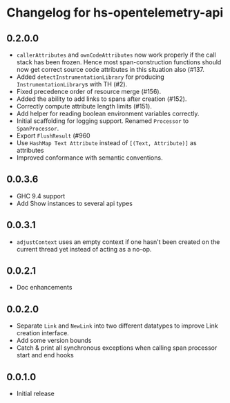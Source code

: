 # Changelog for hs-opentelemetry-api

## 0.2.0.0

- `callerAttributes` and `ownCodeAttributes` now work properly if the call stack has been frozen. Hence most
  span-construction functions should now get correct source code attributes in this situation also (#137.
- Added `detectInstrumentationLibrary` for producing `InstrumentationLibrary`s with TH (#2).
- Fixed precedence order of resource merge (#156).
- Added the ability to add links to spans after creation (#152).
- Correctly compute attribute length limits (#151).
- Add helper for reading boolean environment variables correctly.
- Initial scaffolding for logging support. Renamed `Processor` to `SpanProcessor`.
- Export `FlushResult` (#960
- Use `HashMap Text Attribute` instead of `[(Text, Attribute)]` as attributes
- Improved conformance with semantic conventions.

## 0.0.3.6

- GHC 9.4 support
- Add Show instances to several api types

## 0.0.3.1

- `adjustContext` uses an empty context if one hasn't been created on the current thread yet instead of acting as a no-op.

## 0.0.2.1

- Doc enhancements

## 0.0.2.0

- Separate `Link` and `NewLink` into two different datatypes to improve Link creation interface.
- Add some version bounds
- Catch & print all synchronous exceptions when calling span processor
  start and end hooks

## 0.0.1.0

- Initial release
